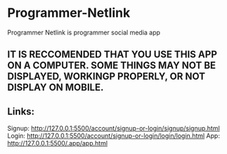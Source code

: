 # Programmer-Netlink
Programmer Netlink is programmer social media app

## IT IS RECCOMENDED THAT YOU USE THIS APP ON A COMPUTER. SOME THINGS MAY NOT BE DISPLAYED, WORKINGP PROPERLY, OR NOT DISPLAY ON MOBILE.

## Links:
Signup: http://127.0.0.1:5500/account/signup-or-login/signup/signup.html
Login: http://127.0.0.1:5500/account/signup-or-login/login/login.html
App: http://127.0.0.1:5500/.app/app.html
